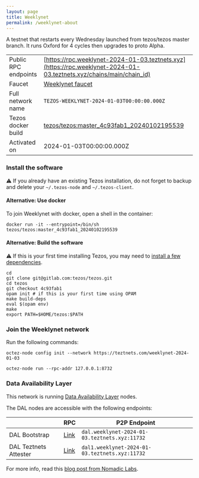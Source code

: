 ```yaml
---
layout: page
title: Weeklynet
permalink: /weeklynet-about
---
```


A testnet that restarts every Wednesday launched from tezos/tezos master branch. It runs Oxford for 4 cycles then upgrades to proto Alpha.

| | |
|-------|---------------------|
| Public RPC endpoints | [https://rpc.weeklynet-2024-01-03.teztnets.xyz](https://rpc.weeklynet-2024-01-03.teztnets.xyz/chains/main/chain_id)<br/> |
| Faucet | [Weeklynet faucet](https://faucet.weeklynet-2024-01-03.teztnets.com) |
| Full network name | `TEZOS-WEEKLYNET-2024-01-03T00:00:00.000Z` |
| Tezos docker build | [tezos/tezos:master_4c93fab1_20240102195539](https://hub.docker.com/r/tezos/tezos/tags?page=1&ordering=last_updated&name=master_4c93fab1_20240102195539) |
| Activated on | 2024-01-03T00:00:00.000Z |





### Install the software

⚠️  If you already have an existing Tezos installation, do not forget to backup and delete your `~/.tezos-node` and `~/.tezos-client`.



#### Alternative: Use docker

To join Weeklynet with docker, open a shell in the container:

```
docker run -it --entrypoint=/bin/sh tezos/tezos:master_4c93fab1_20240102195539
```

#### Alternative: Build the software

⚠️  If this is your first time installing Tezos, you may need to [install a few dependencies](https://tezos.gitlab.io/introduction/howtoget.html#setting-up-the-development-environment-from-scratch).

```
cd
git clone git@gitlab.com:tezos/tezos.git
cd tezos
git checkout 4c93fab1
opam init # if this is your first time using OPAM
make build-deps
eval $(opam env)
make
export PATH=$HOME/tezos:$PATH
```

### Join the Weeklynet network

Run the following commands:

```
octez-node config init --network https://teztnets.com/weeklynet-2024-01-03

octez-node run --rpc-addr 127.0.0.1:8732
```




### Data Availability Layer

This network is running [Data Availability Layer](https://tezos.gitlab.io/shell/dal.html) nodes.


The DAL nodes are accessible with the following endpoints:

| | RPC | P2P Endpoint |
|------------|---------|--------------|
| DAL Bootstrap | [Link](https://dal-bootstrap-rpc.weeklynet-2024-01-03.teztnets.xyz) | `dal.weeklynet-2024-01-03.teztnets.xyz:11732` |
| DAL Teztnets Attester | [Link](https://dal-attester-rpc.weeklynet-2024-01-03.teztnets.xyz) | `dal1.weeklynet-2024-01-03.teztnets.xyz:11732` |


For more info, read this [blog post from Nomadic Labs](https://research-development.nomadic-labs.com/data-availability-layer-tezos.html).



